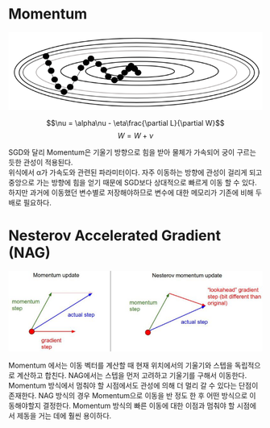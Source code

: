 # Momentum

![](./images/momentum.png)

$$\nu = \alpha\nu - \eta\frac{\partial L}{\partial W}$$
$$W = W + \nu$$

SGD와 달리 Momentum은 기울기 방향으로 힘을 받아 물체가 가속되어 궁이 구르는 듯한 관성이 적용된다.  
위식에서 α가 가속도와 관련된 파라미터이다. 자주 이동하는 방향에 관성이 걸리게 되고 중앙으로 가는 방향에 힘을 얻기 때문에 SGD보다 상대적으로 빠르게 이동 할 수 있다. 하지만 과거에 이동했던 변수별로 저장해야하므로 변수에 대한 메모리가 기존에 비해 두배로 필요하다.

# Nesterov Accelerated Gradient (NAG)

![](./images/nesterov.png)  

Momentum 에서는 이동 벡터를 계산할 때 현재 위치에서의 기울기와 스텝을 독립적으로 계산하고 합친다. NAG에서는 스텝을 먼저 고려하고 기울기를 구해서 이동한다. Momentum 방식에서 멈춰야 할 시점에서도 관성에 의해 더 멀리 갈 수 있다는 단점이 존재한다. NAG 방식의 경우 Momentum으로 이동을 반 정도 한 후 어떤 방식으로 이동해야할지 결정한다. Momentum 방식의 빠른 이동에 대한 이점과 멈춰야 할 시점에서 제동을 거는 데에 훨씬 용이하다.


